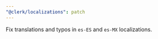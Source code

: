```yaml
---
"@clerk/localizations": patch
---
```


Fix translations and typos in `es-ES` and `es-MX` localizations.
